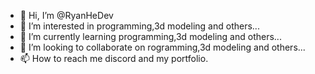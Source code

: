- 👋 Hi, I’m @RyanHeDev
- 👀 I’m interested in programming,3d modeling and others...
- 🌱 I’m currently learning programming,3d modeling and others...
- 💞️ I’m looking to collaborate on rogramming,3d modeling and others...
- 📫 How to reach me discord and my portfolio.

<!---
RyanHeDev/RyanHeDev is a ✨ special ✨ repository because its `README.md` (this file) appears on your GitHub profile.
You can click the Preview link to take a look at your changes.
--->
